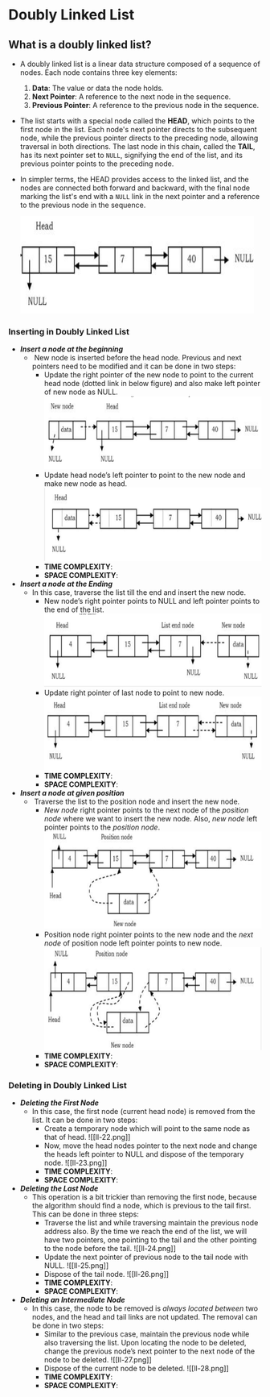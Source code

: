 # Doubly Linked List
## What is a doubly linked list?
-  A doubly linked list is a linear data structure composed of a sequence of nodes. Each node contains three key elements:

	1. **Data**: The value or data the node holds.
	2. **Next Pointer**: A reference to the next node in the sequence.
	3. **Previous Pointer**: A reference to the previous node in the sequence.
- The list starts with a special node called the **HEAD**, which points to the first node in the list. Each node's next pointer directs to the subsequent node, while the previous pointer directs to the preceding node, allowing traversal in both directions. The last node in this chain, called the **TAIL**, has its next pointer set to `NULL`, signifying the end of the list, and its previous pointer points to the preceding node.
- In simpler terms, the HEAD provides access to the linked list, and the nodes are connected both forward and backward, with the final node marking the list's end with a `NULL` link in the next pointer and a reference to the previous node in the sequence.

  
   ![image](images/ll-21.png)

### Inserting in Doubly Linked List
- ***Insert a node at the beginning***
	-  New node is inserted before the head node. Previous and next pointers need to be modified and it can be done in two steps:
		- Update the right pointer of the new node to point to the current head node (dotted link in below figure) and also make left pointer of new node as NULL.
		  ![image](images/ll-15.png)
		- Update head node’s left pointer to point to the new node and make new node as head.
		  ![image](images/ll-16.png)
		- **TIME COMPLEXITY**:
		- **SPACE COMPLEXITY**:
- ***Insert a node at the Ending***
	- In this case, traverse the list till the end and insert the new node.
		- New node’s right pointer points to NULL and left pointer points to the end of the list.
		  ![image](images/ll-17.png)
		- Update right pointer of last node to point to new node.
		  ![image](images/ll-18.png)
		- **TIME COMPLEXITY**:
		- **SPACE COMPLEXITY**:
- ***Insert a node at given position***
	-  Traverse the list to the position node and insert the new node.
		- _New node_ right pointer points to the next node of the _position node_ where we want to insert the new node. Also, _new node_ left pointer points to the _position node_.
		  ![image](images/ll-19.png)
		- Position node right pointer points to the new node and the _next node_ of position node left pointer points to new node.
		  ![image](images/ll-20.png)
		- **TIME COMPLEXITY**:
		- **SPACE COMPLEXITY**:

### Deleting in Doubly Linked List
- ***Deleting the First Node***
	- In this case, the first node (current head node) is removed from the list. It can be done in two steps:
		- Create a temporary node which will point to the same node as that of head.
		  ![[ll-22.png]]
		- Now, move the head nodes pointer to the next node and change the heads left pointer to NULL and dispose of the temporary node.
		  ![[ll-23.png]]
		- **TIME COMPLEXITY**:
		- **SPACE COMPLEXITY**:
- ***Deleting the Last Node***
	- This operation is a bit trickier than removing the first node, because the algorithm should find a node, which is previous to the tail first. This can be done in three steps:
		- Traverse the list and while traversing maintain the previous node address also. By the time we reach the end of the list, we will have two pointers, one pointing to the tail and the other pointing to the node before the tail.
		  ![[ll-24.png]]
		- Update the next pointer of previous node to the tail node with NULL.
		  ![[ll-25.png]]
		- Dispose of the tail node.
		  ![[ll-26.png]]
		- **TIME COMPLEXITY**:
		- **SPACE COMPLEXITY**:
- ***Deleting an Intermediate Node***
	- In this case, the node to be removed is _always located between_ two nodes, and the head and tail links are not updated. The removal can be done in two steps:
		- Similar to the previous case, maintain the previous node while also traversing the list. Upon locating the node to be deleted, change the previous node’s next pointer to the next node of the node to be deleted.
		  ![[ll-27.png]]
		- Dispose of the current node to be deleted.
		  ![[ll-28.png]]
		- **TIME COMPLEXITY**:
		- **SPACE COMPLEXITY**: